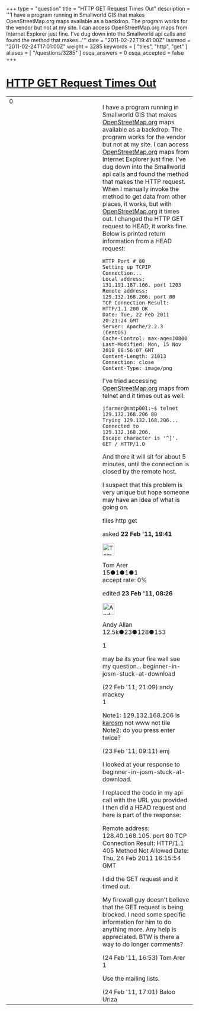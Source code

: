+++
type = "question"
title = "HTTP GET Request Times Out"
description = '''I have a program running in Smallworld GIS that makes OpenStreetMap.org maps available as a backdrop. The program works for the vendor but not at my site. I can access OpenStreetMap.org maps from Internet Explorer just fine. I&#x27;ve dug down into the Smallworld api calls and found the method that makes...'''
date = "2011-02-22T19:41:00Z"
lastmod = "2011-02-24T17:01:00Z"
weight = 3285
keywords = [ "tiles", "http", "get" ]
aliases = [ "/questions/3285" ]
osqa_answers = 0
osqa_accepted = false
+++

<div class="headNormal">

# [HTTP GET Request Times Out](/questions/3285/http-get-request-times-out)

</div>

<div id="main-body">

<div id="askform">

<table id="question-table" style="width:100%;">
<colgroup>
<col style="width: 50%" />
<col style="width: 50%" />
</colgroup>
<tbody>
<tr>
<td style="width: 30px; vertical-align: top"><div class="vote-buttons">
<span id="post-3285-upvote" class="ajax-command post-vote up" rel="nofollow" title="I like this post (click again to cancel)"> </span>
<div id="post-3285-score" class="post-score" title="current number of votes">
0
</div>
<span id="post-3285-downvote" class="ajax-command post-vote down" rel="nofollow" title="I dont like this post (click again to cancel)"> </span> <span id="favorite-mark" class="ajax-command favorite-mark" rel="nofollow" title="mark/unmark this question as favorite (click again to cancel)"> </span>
<div id="favorite-count" class="favorite-count">
&#10;</div>
</div></td>
<td><div id="item-right">
<div class="question-body">
<p>I have a program running in Smallworld GIS that makes <a href="http://OpenStreetMap.org">OpenStreetMap.org</a> maps available as a backdrop. The program works for the vendor but not at my site. I can access <a href="http://OpenStreetMap.org">OpenStreetMap.org</a> maps from Internet Explorer just fine. I've dug down into the Smallworld api calls and found the method that makes the HTTP request. When I manually invoke the method to get data from other places, it works, but with <a href="http://OpenStreetMap.org">OpenStreetMap.org</a> it times out. I changed the HTTP GET request to HEAD, it works fine. Below is printed return information from a HEAD request:</p>
<pre><code>HTTP Port # 80
Setting up TCPIP Connection...
Local address: 131.191.187.166. port 1203
Remote address: 129.132.168.206. port 80
TCP Connection Result: HTTP/1.1 200 OK
Date: Tue, 22 Feb 2011 20:21:24 GMT
Server: Apache/2.2.3 (CentOS)
Cache-Control: max-age=10800
Last-Modified: Mon, 15 Nov 2010 08:56:07 GMT
Content-Length: 21013
Connection: close
Content-Type: image/png</code></pre>
<p>I've tried accessing <a href="http://OpenStreetMap.org">OpenStreetMap.org</a> maps from telnet and it times out as well:</p>
<pre><code>jfarmer@smtp001:~$ telnet 129.132.168.206 80
Trying 129.132.168.206...
Connected to 129.132.168.206.
Escape character is &#39;^]&#39;.
GET / HTTP/1.0</code></pre>
<p>And there it will sit for about 5 minutes, until the connection is closed by the remote host.</p>
<p>I suspect that this problem is very unique but hope someone may have an idea of what is going on.</p>
</div>
<div id="question-tags" class="tags-container tags">
<span class="post-tag tag-link-tiles" rel="tag" title="see questions tagged &#39;tiles&#39;">tiles</span> <span class="post-tag tag-link-http" rel="tag" title="see questions tagged &#39;http&#39;">http</span> <span class="post-tag tag-link-get" rel="tag" title="see questions tagged &#39;get&#39;">get</span>
</div>
<div id="question-controls" class="post-controls">
&#10;</div>
<div class="post-update-info-container">
<div class="post-update-info post-update-info-user">
<p>asked <strong>22 Feb '11, 19:41</strong></p>
<img src="https://secure.gravatar.com/avatar/fdc3e843c8c0e6ed7934cdc8cf9250d2?s=32&amp;d=identicon&amp;r=g" class="gravatar" width="32" height="32" alt="Tom%20Arer&#39;s gravatar image" />
<p><span>Tom Arer</span><br />
<span class="score" title="15 reputation points">15</span><span title="1 badges"><span class="badge1">●</span><span class="badgecount">1</span></span><span title="1 badges"><span class="silver">●</span><span class="badgecount">1</span></span><span title="1 badges"><span class="bronze">●</span><span class="badgecount">1</span></span><br />
<span class="accept_rate" title="Rate of the user&#39;s accepted answers">accept rate:</span> <span title="Tom Arer has no accepted answers">0%</span></p>
</div>
<div class="post-update-info post-update-info-edited">
<p><span> edited <strong>23 Feb '11, 08:26</strong> </span></p>
<img src="https://secure.gravatar.com/avatar/c3743b1b368f5e209eb8aad30164acc4?s=32&amp;d=identicon&amp;r=g" class="gravatar" width="32" height="32" alt="Andy%20Allan&#39;s gravatar image" />
<p><span>Andy Allan</span><br />
<span class="score" title="12456 reputation points"><span>12.5k</span></span><span title="23 badges"><span class="badge1">●</span><span class="badgecount">23</span></span><span title="128 badges"><span class="silver">●</span><span class="badgecount">128</span></span><span title="153 badges"><span class="bronze">●</span><span class="badgecount">153</span></span></p>
</div>
</div>
<div id="comments-container-3285" class="comments-container">
<span id="3288"></span>
<div id="comment-3288" class="comment">
<div id="post-3288-score" class="comment-score">
1
</div>
<div class="comment-text">
<p>may be its your fire wall see my question... beginner-in-josm-stuck-at-download</p>
</div>
<div id="comment-3288-info" class="comment-info">
<span class="comment-age">(22 Feb '11, 21:09)</span> <span class="comment-user userinfo">andy mackey</span>
</div>
</div>
<span id="3299"></span>
<div id="comment-3299" class="comment">
<div id="post-3299-score" class="comment-score">
1
</div>
<div class="comment-text">
<p>Note1: 129.132.168.206 is <a href="http://wiki.openstreetmap.org/wiki/Servers/karosm">karosm</a> not www not tile Note2: do you press enter twice?</p>
</div>
<div id="comment-3299-info" class="comment-info">
<span class="comment-age">(23 Feb '11, 09:11)</span> <span class="comment-user userinfo">emj</span>
</div>
</div>
<span id="3356"></span>
<div id="comment-3356" class="comment">
<div id="post-3356-score" class="comment-score">
&#10;</div>
<div class="comment-text">
<p>I looked at your response to beginner-in-josm-stuck-at-download.</p>
<p>I replaced the code in my api call with the URL you provided. I then did a HEAD request and here is part of the response:</p>
<p>Remote address: 128.40.168.105. port 80 TCP Connection Result: HTTP/1.1 405 Method Not Allowed Date: Thu, 24 Feb 2011 16:15:54 GMT</p>
<p>I did the GET request and it timed out.</p>
<p>My firewall guy doesn't believe that the GET request is being blocked. I need some specific information for him to do anything more. Any help is appreciated. BTW is there a way to do longer comments?</p>
</div>
<div id="comment-3356-info" class="comment-info">
<span class="comment-age">(24 Feb '11, 16:53)</span> <span class="comment-user userinfo">Tom Arer</span>
</div>
</div>
<span id="3357"></span>
<div id="comment-3357" class="comment">
<div id="post-3357-score" class="comment-score">
1
</div>
<div class="comment-text">
<p>Use the mailing lists.</p>
</div>
<div id="comment-3357-info" class="comment-info">
<span class="comment-age">(24 Feb '11, 17:01)</span> <span class="comment-user userinfo">Baloo Uriza</span>
</div>
</div>
</div>
<div id="comment-tools-3285" class="comment-tools">
&#10;</div>
<div class="clear">
&#10;</div>
<div id="comment-3285-form-container" class="comment-form-container">
&#10;</div>
<div class="clear">
&#10;</div>
</div></td>
</tr>
</tbody>
</table>

</div>

</div>

